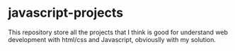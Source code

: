 # javascript-projects
This repository store all the projects that I think is good for understand web development with html/css and Javascript, obviouslly with my solution.
